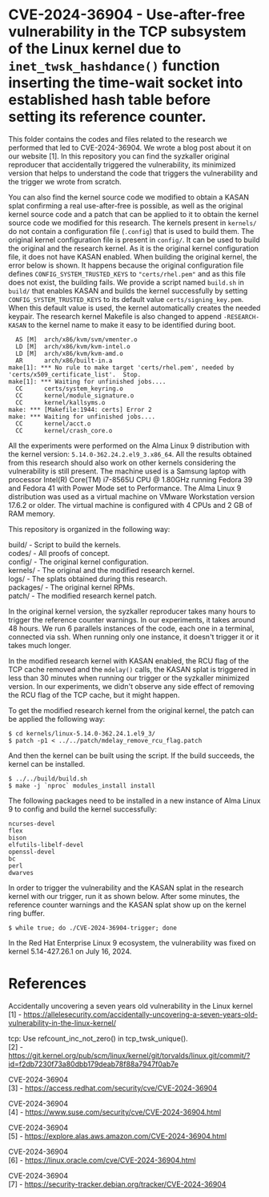 # CVE-2024-36904 - Use-after-free vulnerability in the TCP subsystem of the Linux kernel due to `inet_twsk_hashdance()` function inserting the time-wait socket into established hash table before setting its reference counter.

This folder contains the codes and files related to the research we performed that led to CVE-2024-36904. We wrote a blog post about it on our website [1]. In this repository you can find the syzkaller original reproducer that accidentally triggered the vulnerability, its minimized version that helps to understand the code that triggers the vulnerability and the trigger we wrote from scratch. 

You can also find the kernel source code we modified to obtain a KASAN splat confirming a real use-after-free is possible, as well as the original kernel source code and a patch that can be applied to it to obtain the kernel source code we modified for this research. The kernels present in `kernels/` do not contain a configuration file (`.config`) that is used to build them. The original kernel configuration file is 
present in `config/`. It can be used to build the original and the research kernel. As it is the original kernel configuration file, it does not have KASAN enabled. When building the original kernel, the error below is shown. It happens because the original configuration file defines `CONFIG_SYSTEM_TRUSTED_KEYS` to `"certs/rhel.pem"` and as this file does not exist, the building fails. We provide a script named 
`build.sh` in `build/` that enables KASAN and builds the kernel successfully by setting `CONFIG_SYSTEM_TRUSTED_KEYS` to its default value `certs/signing_key.pem`. When this default value is used, the kernel automatically creates the needed keypair. The research kernel Makefile is also changed to append `-RESEARCH-KASAN` to the kernel name to make it easy to be identified during boot.

```
  AS [M]  arch/x86/kvm/svm/vmenter.o
  LD [M]  arch/x86/kvm/kvm-intel.o
  LD [M]  arch/x86/kvm/kvm-amd.o
  AR      arch/x86/built-in.a
make[1]: *** No rule to make target 'certs/rhel.pem', needed by 'certs/x509_certificate_list'.  Stop.
make[1]: *** Waiting for unfinished jobs....
  CC      certs/system_keyring.o
  CC      kernel/module_signature.o
  CC      kernel/kallsyms.o
make: *** [Makefile:1944: certs] Error 2
make: *** Waiting for unfinished jobs....
  CC      kernel/acct.o
  CC      kernel/crash_core.o
```

All the experiments were performed on the Alma Linux 9 distribution with the kernel version: `5.14.0-362.24.2.el9_3.x86_64`. All the results obtained from this research should also work on other kernels considering the vulnerability is still present. The machine used is a Samsung laptop with processor Intel(R) Core(TM) i7-8565U CPU @ 1.80GHz running Fedora 39 and Fedora 41 with Power Mode set to Performance. The Alma
Linux 9 distribution was used as a virtual machine on VMware Workstation version 17.6.2 or older. The virtual machine is configured with 4 CPUs and 2 GB of RAM memory.

This repository is organized in the following way:

build/ - Script to build the kernels.\
codes/ - All proofs of concept.\
config/ - The original kernel configuration.\
kernels/ - The original and the modified research kernel.\
logs/ - The splats obtained during this research.\
packages/ - The original kernel RPMs.\
patch/ - The modified research kernel patch.

In the original kernel version, the syzkaller reproducer takes many hours to trigger the reference counter warnings. In our experiments, it takes around 48 hours. We run 6 parallels instances of the code, each one in a terminal, connected via ssh. When running only one instance, it doesn't trigger it or it takes much longer.

In the modified research kernel with KASAN enabled, the RCU flag of the TCP cache removed and the `mdelay()` calls, the KASAN splat is triggered in less than 30 minutes when running our trigger or the syzkaller minimized version. In our experiments, we didn't observe any side effect of removing the RCU flag of the TCP cache, but it might happen.

To get the modified research kernel from the original kernel, the patch can be applied the following way:

```
$ cd kernels/linux-5.14.0-362.24.1.el9_3/
$ patch -p1 < ../../patch/mdelay_remove_rcu_flag.patch
```

And then the kernel can be built using the script. If the build succeeds, the kernel can be installed.

```
$ ../../build/build.sh
$ make -j `nproc` modules_install install
```

The following packages need to be installed in a new instance of Alma Linux 9 to config and build the kernel successfully:

```
ncurses-devel
flex
bison
elfutils-libelf-devel
openssl-devel
bc
perl
dwarves
```

In order to trigger the vulnerability and the KASAN splat in the research kernel with our trigger, run it as shown below. After some minutes, the reference counter warnings and the KASAN splat show up on the kernel ring buffer.

```
$ while true; do ./CVE-2024-36904-trigger; done
```

In the Red Hat Enterprise Linux 9 ecosystem, the vulnerability was fixed on kernel 5.14-427.26.1 on July 16, 2024.

# References

Accidentally uncovering a seven years old vulnerability in the Linux kernel\
[1] - https://allelesecurity.com/accidentally-uncovering-a-seven-years-old-vulnerability-in-the-linux-kernel/

tcp: Use refcount_inc_not_zero() in tcp_twsk_unique().\
[2] - https://git.kernel.org/pub/scm/linux/kernel/git/torvalds/linux.git/commit/?id=f2db7230f73a80dbb179deab78f88a7947f0ab7e

CVE-2024-36904\
[3] - https://access.redhat.com/security/cve/CVE-2024-36904

CVE-2024-36904\
[4] - https://www.suse.com/security/cve/CVE-2024-36904.html

CVE-2024-36904\
[5] - https://explore.alas.aws.amazon.com/CVE-2024-36904.html

CVE-2024-36904\
[6] - https://linux.oracle.com/cve/CVE-2024-36904.html

CVE-2024-36904\
[7] - https://security-tracker.debian.org/tracker/CVE-2024-36904
